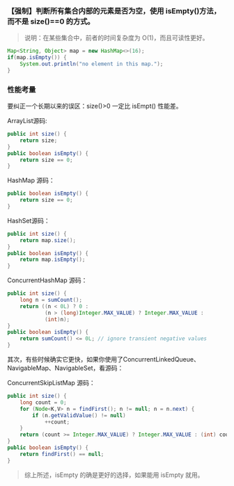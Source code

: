 ### 【强制】判断所有集合内部的元素是否为空，使用 isEmpty()方法，而不是 size()==0 的方式。
> 说明：在某些集合中，前者的时间复杂度为 O(1)，而且可读性更好。
```java
Map<String, Object> map = new HashMap<>(16);
if(map.isEmpty()) {
    System.out.println("no element in this map.");
}
```

### 性能考量
要纠正一个长期以来的误区：size()>0 一定比 isEmpt() 性能差。

ArrayList源码:
```java
public int size() {
    return size;
}
public boolean isEmpty() {
    return size == 0;
}
```
HashMap 源码：
```java
public boolean isEmpty() {
    return size == 0;
}
```

HashSet源码：
```java
public int size() {
    return map.size();
}
public boolean isEmpty() {
    return map.isEmpty();
}
```

ConcurrentHashMap 源码：
```java
public int size() {
    long n = sumCount();
    return ((n < 0L) ? 0 :
            (n > (long)Integer.MAX_VALUE) ? Integer.MAX_VALUE :
            (int)n);
}
public boolean isEmpty() {
    return sumCount() <= 0L; // ignore transient negative values
}
```

其次，有些时候确实它更快，如果你使用了ConcurrentLinkedQueue、NavigableMap、NavigableSet，看源码：

ConcurrentSkipListMap 源码：
```java
public int size() {
    long count = 0;
    for (Node<K,V> n = findFirst(); n != null; n = n.next) {
        if (n.getValidValue() != null)
            ++count;
    }
    return (count >= Integer.MAX_VALUE) ? Integer.MAX_VALUE : (int) count;
}
public boolean isEmpty() {
    return findFirst() == null;
}
```

> 综上所述，isEmpty 的确是更好的选择，如果能用 isEmpty 就用。